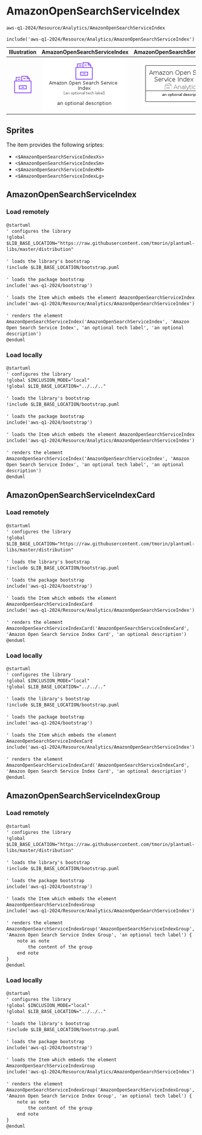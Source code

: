 # AmazonOpenSearchServiceIndex


```text
aws-q1-2024/Resource/Analytics/AmazonOpenSearchServiceIndex
```

```text
include('aws-q1-2024/Resource/Analytics/AmazonOpenSearchServiceIndex')
```



| Illustration | AmazonOpenSearchServiceIndex | AmazonOpenSearchServiceIndexCard | AmazonOpenSearchServiceIndexGroup |
| :---: | :---: | :---: | :---: |
| ![illustration for Illustration](../../../aws-q1-2024/Resource/Analytics/AmazonOpenSearchServiceIndex.png) | ![illustration for AmazonOpenSearchServiceIndex](../../../aws-q1-2024/Resource/Analytics/AmazonOpenSearchServiceIndex.Local.png) | ![illustration for AmazonOpenSearchServiceIndexCard](../../../aws-q1-2024/Resource/Analytics/AmazonOpenSearchServiceIndexCard.Local.png) | ![illustration for AmazonOpenSearchServiceIndexGroup](../../../aws-q1-2024/Resource/Analytics/AmazonOpenSearchServiceIndexGroup.Local.png) |



## Sprites
The item provides the following sriptes:

- `<$AmazonOpenSearchServiceIndexXs>`
- `<$AmazonOpenSearchServiceIndexSm>`
- `<$AmazonOpenSearchServiceIndexMd>`
- `<$AmazonOpenSearchServiceIndexLg>`





## AmazonOpenSearchServiceIndex

### Load remotely
```plantuml
@startuml
' configures the library
!global $LIB_BASE_LOCATION="https://raw.githubusercontent.com/tmorin/plantuml-libs/master/distribution"

' loads the library's bootstrap
!include $LIB_BASE_LOCATION/bootstrap.puml

' loads the package bootstrap
include('aws-q1-2024/bootstrap')

' loads the Item which embeds the element AmazonOpenSearchServiceIndex
include('aws-q1-2024/Resource/Analytics/AmazonOpenSearchServiceIndex')

' renders the element
AmazonOpenSearchServiceIndex('AmazonOpenSearchServiceIndex', 'Amazon Open Search Service Index', 'an optional tech label', 'an optional description')
@enduml
```

### Load locally
```plantuml
@startuml
' configures the library
!global $INCLUSION_MODE="local"
!global $LIB_BASE_LOCATION="../../.."

' loads the library's bootstrap
!include $LIB_BASE_LOCATION/bootstrap.puml

' loads the package bootstrap
include('aws-q1-2024/bootstrap')

' loads the Item which embeds the element AmazonOpenSearchServiceIndex
include('aws-q1-2024/Resource/Analytics/AmazonOpenSearchServiceIndex')

' renders the element
AmazonOpenSearchServiceIndex('AmazonOpenSearchServiceIndex', 'Amazon Open Search Service Index', 'an optional tech label', 'an optional description')
@enduml
```

## AmazonOpenSearchServiceIndexCard

### Load remotely
```plantuml
@startuml
' configures the library
!global $LIB_BASE_LOCATION="https://raw.githubusercontent.com/tmorin/plantuml-libs/master/distribution"

' loads the library's bootstrap
!include $LIB_BASE_LOCATION/bootstrap.puml

' loads the package bootstrap
include('aws-q1-2024/bootstrap')

' loads the Item which embeds the element AmazonOpenSearchServiceIndexCard
include('aws-q1-2024/Resource/Analytics/AmazonOpenSearchServiceIndex')

' renders the element
AmazonOpenSearchServiceIndexCard('AmazonOpenSearchServiceIndexCard', 'Amazon Open Search Service Index Card', 'an optional description')
@enduml
```

### Load locally
```plantuml
@startuml
' configures the library
!global $INCLUSION_MODE="local"
!global $LIB_BASE_LOCATION="../../.."

' loads the library's bootstrap
!include $LIB_BASE_LOCATION/bootstrap.puml

' loads the package bootstrap
include('aws-q1-2024/bootstrap')

' loads the Item which embeds the element AmazonOpenSearchServiceIndexCard
include('aws-q1-2024/Resource/Analytics/AmazonOpenSearchServiceIndex')

' renders the element
AmazonOpenSearchServiceIndexCard('AmazonOpenSearchServiceIndexCard', 'Amazon Open Search Service Index Card', 'an optional description')
@enduml
```

## AmazonOpenSearchServiceIndexGroup

### Load remotely
```plantuml
@startuml
' configures the library
!global $LIB_BASE_LOCATION="https://raw.githubusercontent.com/tmorin/plantuml-libs/master/distribution"

' loads the library's bootstrap
!include $LIB_BASE_LOCATION/bootstrap.puml

' loads the package bootstrap
include('aws-q1-2024/bootstrap')

' loads the Item which embeds the element AmazonOpenSearchServiceIndexGroup
include('aws-q1-2024/Resource/Analytics/AmazonOpenSearchServiceIndex')

' renders the element
AmazonOpenSearchServiceIndexGroup('AmazonOpenSearchServiceIndexGroup', 'Amazon Open Search Service Index Group', 'an optional tech label') {
    note as note
        the content of the group
    end note
}
@enduml
```

### Load locally
```plantuml
@startuml
' configures the library
!global $INCLUSION_MODE="local"
!global $LIB_BASE_LOCATION="../../.."

' loads the library's bootstrap
!include $LIB_BASE_LOCATION/bootstrap.puml

' loads the package bootstrap
include('aws-q1-2024/bootstrap')

' loads the Item which embeds the element AmazonOpenSearchServiceIndexGroup
include('aws-q1-2024/Resource/Analytics/AmazonOpenSearchServiceIndex')

' renders the element
AmazonOpenSearchServiceIndexGroup('AmazonOpenSearchServiceIndexGroup', 'Amazon Open Search Service Index Group', 'an optional tech label') {
    note as note
        the content of the group
    end note
}
@enduml
```

